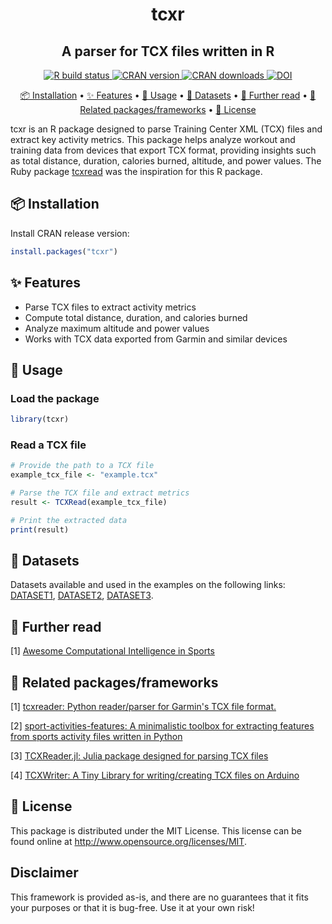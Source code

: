 <h1 align="center">
    tcxr
</h1>

<h2 align="center">
    A parser for TCX files written in R
</h2>

<p align="center">
  <a href="https://github.com/firefly-cpp/tcxr/actions?workflow=R-CMD-check">
    <img alt="R build status" src="https://github.com/firefly-cpp/tcxr/workflows/R-CMD-check/badge.svg">
  </a>
  <a href="https://CRAN.R-project.org/package=tcxr">
    <img alt="CRAN version" src="https://www.r-pkg.org/badges/version/tcxr">
  </a>
  <a href="https://cran.r-project.org/package=tcxr">
    <img alt="CRAN downloads" src="https://cranlogs.r-pkg.org/badges/grand-total/tcxr?color=blue">
  </a>
  <a href="https://doi.org/10.32614/CRAN.package.tcxr">
    <img alt="DOI" src="https://img.shields.io/badge/DOI-10.32614/CRAN.package.tcxr-blue">
  </a>
</p>

<p align="center">
    <a href="#-installation">📦 Installation</a> •
    <a href="#-features">✨ Features</a> •
    <a href="#-usage">🚀 Usage</a> •
    <a href="#-datasets">💾 Datasets</a> •
    <a href="#-further-read">📖 Further read</a> •
    <a href="#-related-packagesframeworks">🔗 Related packages/frameworks</a> •
    <a href="#-license">🔑 License</a>
</p>

tcxr is an R package designed to parse Training Center XML (TCX) files and extract key activity metrics. This package helps analyze workout and training data from devices that export TCX format, providing insights such as total distance, duration, calories burned, altitude, and power values. The Ruby package [tcxread](https://github.com/firefly-cpp/tcxread) was the inspiration for this R package.

## 📦 Installation


Install CRAN release version:

```R
install.packages("tcxr")
```

## ✨ Features

- Parse TCX files to extract activity metrics
- Compute total distance, duration, and calories burned
- Analyze maximum altitude and power values
- Works with TCX data exported from Garmin and similar devices

## 🚀 Usage

### Load the package

```r
library(tcxr)
```

### Read a TCX file

```r
# Provide the path to a TCX file
example_tcx_file <- "example.tcx"

# Parse the TCX file and extract metrics
result <- TCXRead(example_tcx_file)

# Print the extracted data
print(result)
```

## 💾 Datasets

Datasets available and used in the examples on the following links: [DATASET1](https://iztok-jr-fister.eu/static/publications/Sport5.zip), [DATASET2](https://iztok-jr-fister.eu/static/css/datasets/Sport.zip), [DATASET3](https://github.com/firefly-cpp/tcx-test-files).

## 📖 Further read

[1] [Awesome Computational Intelligence in Sports](https://github.com/firefly-cpp/awesome-computational-intelligence-in-sports)

## 🔗 Related packages/frameworks

[1] [tcxreader: Python reader/parser for Garmin's TCX file format.](https://github.com/alenrajsp/tcxreader)

[2] [sport-activities-features: A minimalistic toolbox for extracting features from sports activity files written in Python](https://github.com/firefly-cpp/sport-activities-features)

[3] [TCXReader.jl: Julia package designed for parsing TCX files](https://github.com/firefly-cpp/TCXReader.jl)

[4] [TCXWriter: A Tiny Library for writing/creating TCX files on Arduino](https://github.com/firefly-cpp/tcxwriter)

## 🔑 License

This package is distributed under the MIT License. This license can be found online at <http://www.opensource.org/licenses/MIT>.

## Disclaimer

This framework is provided as-is, and there are no guarantees that it fits your purposes or that it is bug-free. Use it at your own risk!

